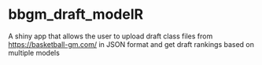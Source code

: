 # bbgm_draft_modelR
A shiny app that allows the user to upload draft class files from https://basketball-gm.com/ in JSON format and get draft rankings based on multiple models
